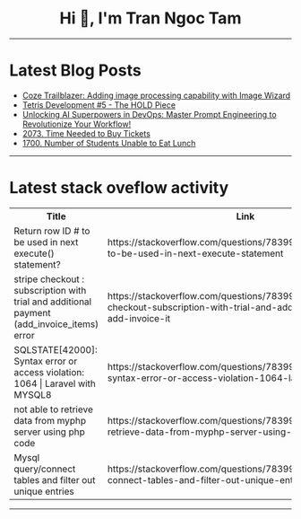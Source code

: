 <h1 align="center">Hi 👋, I'm Tran Ngoc Tam</h1>

---

# Latest Blog Posts 
<!-- BLOG-POST-LIST:START -->
- [Coze Trailblazer: Adding image processing capability with Image Wizard](https://dev.to/gabrielsenadev/coze-trailblazer-adding-image-processing-capability-with-image-wizard-2hff)
- [Tetris Development #5 - The HOLD Piece](https://dev.to/xzzz3/tetris-development-5-the-hold-piece-4cmi)
- [Unlocking AI Superpowers in DevOps: Master Prompt Engineering to Revolutionize Your Workflow!](https://dev.to/apetryla/unlocking-ai-superpowers-in-devops-master-prompt-engineering-to-revolutionize-your-workflow-kl)
- [2073. Time Needed to Buy Tickets](https://dev.to/mdarifulhaque/2073-time-needed-to-buy-tickets-429f)
- [1700. Number of Students Unable to Eat Lunch](https://dev.to/mdarifulhaque/1700-number-of-students-unable-to-eat-lunch-344k)
<!-- BLOG-POST-LIST:END -->

---

# Latest stack oveflow activity
<table>
  <tr><th>Title</th><th>Link</th></tr>
  <!-- STACKOVERFLOW:START --><tr><td>Return row ID # to be used in next execute&lpar;&rpar; statement?</td><td>https://stackoverflow.com/questions/78399293/return-row-id-to-be-used-in-next-execute-statement</td></tr><tr><td>stripe checkout : subscription with trial and additional payment &lpar;add_invoice_items&rpar; error</td><td>https://stackoverflow.com/questions/78399284/stripe-checkout-subscription-with-trial-and-additional-payment-add-invoice-it</td></tr><tr><td>SQLSTATE[42000]: Syntax error or access violation: 1064 | Laravel with MYSQL8</td><td>https://stackoverflow.com/questions/78399244/sqlstate42000-syntax-error-or-access-violation-1064-laravel-with-mysql8</td></tr><tr><td>not able to retrieve data from myphp server using php code</td><td>https://stackoverflow.com/questions/78399187/not-able-to-retrieve-data-from-myphp-server-using-php-code</td></tr><tr><td>Mysql query/connect tables and filter out unique entries</td><td>https://stackoverflow.com/questions/78399134/mysql-query-connect-tables-and-filter-out-unique-entries</td></tr><!-- STACKOVERFLOW:END -->
</table>

---


